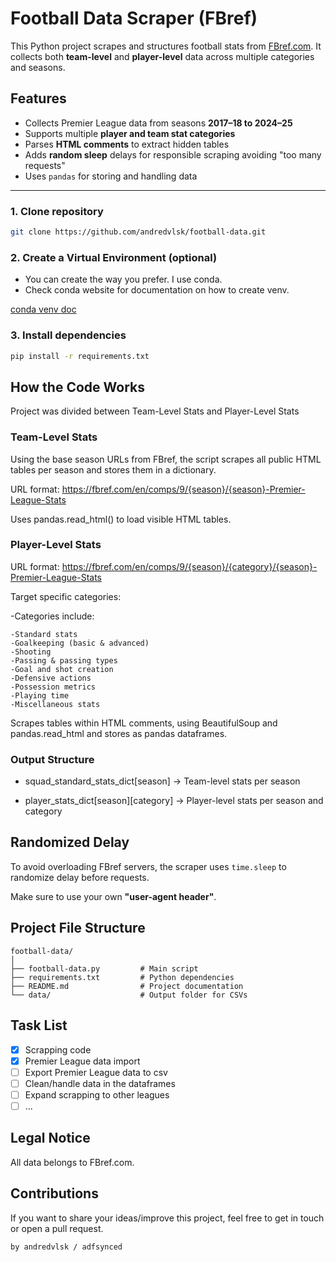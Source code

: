 # Football Data Scraper (FBref)

This Python project scrapes and structures football stats from [FBref.com](https://fbref.com/en/). It collects both **team-level** and **player-level** data across multiple categories and seasons.

## Features

- Collects Premier League data from seasons **2017–18 to 2024–25**
- Supports multiple **player and team stat categories**
- Parses **HTML comments** to extract hidden tables
- Adds **random sleep** delays for responsible scraping avoiding "too many requests"
- Uses `pandas` for storing and handling data

---

### 1. Clone repository

```bash
git clone https://github.com/andredvlsk/football-data.git
```

### 2. Create a Virtual Environment (optional)

- You can create the way you prefer. I use conda.
- Check conda website for documentation on how to create venv.

[conda venv doc](https://docs.conda.io/projects/conda/en/latest/user-guide/tasks/manage-environments.html#)

### 3. Install dependencies

```bash
pip install -r requirements.txt
```

## How the Code Works

Project was divided between Team-Level Stats and Player-Level Stats

### Team-Level Stats

Using the base season URLs from FBref, the script scrapes all public HTML tables per season and stores them in a dictionary.

URL format:
https://fbref.com/en/comps/9/{season}/{season}-Premier-League-Stats

Uses pandas.read_html() to load visible HTML tables.

### Player-Level Stats

URL format:
https://fbref.com/en/comps/9/{season}/{category}/{season}-Premier-League-Stats

Target specific categories:

-Categories include:

    -Standard stats
    -Goalkeeping (basic & advanced)
    -Shooting
    -Passing & passing types
    -Goal and shot creation
    -Defensive actions
    -Possession metrics
    -Playing time
    -Miscellaneous stats

Scrapes tables within HTML comments, using BeautifulSoup and pandas.read_html and stores as pandas dataframes.

### Output Structure

- squad_standard_stats_dict[season] → Team-level stats per season

- player_stats_dict[season][category] → Player-level stats per season and category

## Randomized Delay

To avoid overloading FBref servers, the scraper uses `time.sleep` to randomize delay before requests.

Make sure to use your own **"user-agent header"**.

## Project File Structure
```
football-data/
│
├── football-data.py         # Main script
├── requirements.txt         # Python dependencies
├── README.md                # Project documentation
└── data/                    # Output folder for CSVs
```
## Task List

- [x] Scrapping code
- [x] Premier League data import
- [ ] Export Premier League data to csv
- [ ] Clean/handle data in the dataframes
- [ ] Expand scrapping to other leagues
- [ ] ...

## Legal Notice

All data belongs to FBref.com.

## Contributions

If you want to share your ideas/improve this project, feel free to get in touch or open a pull request.

`by andredvlsk / adfsynced`